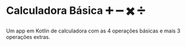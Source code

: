# Calculadora Básica ➕ ➖ ✖️ ➗
Um app em Kotlin de calculadora com as 4 operações básicas e mais 3 operações extras.
